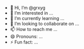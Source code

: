 - 👋 Hi, I’m @grxyg
- 👀 I’m interested in ...
- 🌱 I’m currently learning ...
- 💞️ I’m looking to collaborate on ...
- 📫 How to reach me ...
- 😄 Pronouns: ...
- ⚡ Fun fact: ...

<!---
grxyg/grxyg is a ✨ special ✨ repository because its `README.md` (this file) appears on your GitHub profile.
You can click the Preview link to take a look at your changes.
--->
